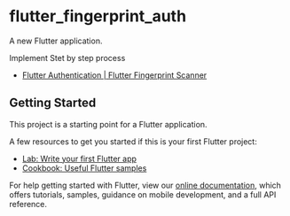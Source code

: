 # flutter_fingerprint_auth

A new Flutter application.

Implement Stet by step process 
- [Flutter Authentication | Flutter Fingerprint Scanner](https://protocoderspoint.com/flutter-authentication-fingerprint-scanner-local-auth-package/)

## Getting Started

This project is a starting point for a Flutter application.

A few resources to get you started if this is your first Flutter project:

- [Lab: Write your first Flutter app](https://flutter.dev/docs/get-started/codelab)
- [Cookbook: Useful Flutter samples](https://flutter.dev/docs/cookbook)

For help getting started with Flutter, view our
[online documentation](https://flutter.dev/docs), which offers tutorials,
samples, guidance on mobile development, and a full API reference.

